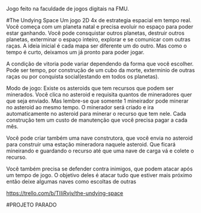 Jogo feito na faculdade de jogos digitais na FMU.

#The Undying Space
Um jogo 2D 4x de estrategia espacial em tempo real.
Você começa com um planeta natal e precisa evoluir no espaço para poder estar ganhando. 
Você pode consquistar outros planetas, destruir outros planetas, exterminar o espaço inteiro, explorar e se comunicar com outras raças.
A ideia inicial é cada mapa ser diferente um do outro. Mas como o tempo é curto, deixamos um já pronto para poder jogar.

A condição de vitoria pode variar dependendo da forma que você escolher.
Pode ser tempo, por construção de um cubo da morte, exterminio de outras raças ou por conquista social(estando em todos os planetas).

Modo de jogo:
Existe os asteroids que tem recursos que podem ser minerados.
Você clica no asteroid e requisita quantos de mineradores quer que seja enviado. Mas lembre-se que somente 1 mineirador pode minerar no asteroid ao mesmo tempo. 
O minerador será criado e ira automaticamente no asteroid para minerar o recurso que tem nele. Cada construção tem um custo de manutenção que você precisa pagar a cada mês.

Você pode criar também uma nave construtora, que você envia no asteroid para construir uma estação mineradora naquele asteroid. Que ficará mineirando e guardando o recurso até que
uma nave de carga vá e colete o recurso.

Você também precisa se defender contra inimigos, que podem atacar após um tempo de jogo. O objetivo deles é atacar tudo que estiver mais próximo então deixe algumas 
naves como escoltas de outras


https://trello.com/b/TIIiRvjv/the-undying-space

#PROJETO PARADO
